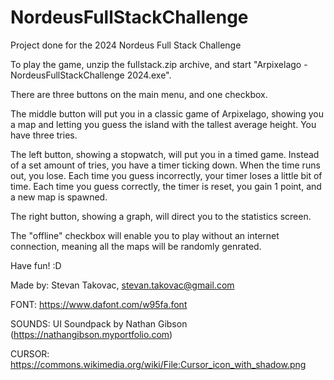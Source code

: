 # NordeusFullStackChallenge
 Project done for the 2024 Nordeus Full Stack Challenge

To play the game, unzip the fullstack.zip archive, and start "Arpixelago - NordeusFullStackChallenge 2024.exe".

There are three buttons on the main menu, and one checkbox.

The middle button will put you in a classic game of Arpixelago,
showing you a map and letting you guess the island with the tallest average height.
You have three tries.

The left button, showing a stopwatch, will put you in a timed game.
Instead of a set amount of tries, you have a timer ticking down. When the time runs out, you lose.
Each time you guess incorrectly, your timer loses a little bit of time.
Each time you guess correctly, the timer is reset, you gain 1 point, and a new map is spawned.

The right button, showing a graph, will direct you to the statistics screen.

The "offline" checkbox will enable you to play without an internet connection,
meaning all the maps will be randomly genrated.

Have fun! :D

Made by: Stevan Takovac, stevan.takovac@gmail.com

FONT: https://www.dafont.com/w95fa.font

SOUNDS: UI Soundpack by Nathan Gibson (https://nathangibson.myportfolio.com)

CURSOR: https://commons.wikimedia.org/wiki/File:Cursor_icon_with_shadow.png
